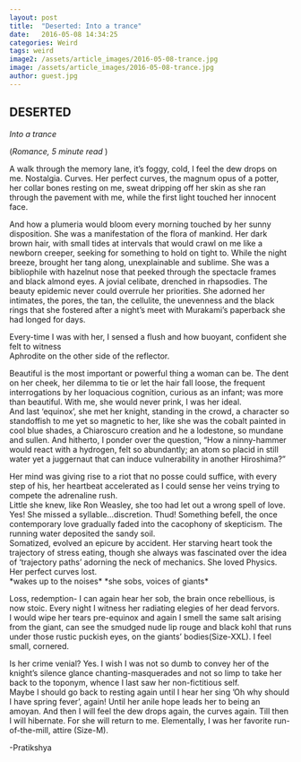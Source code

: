 ```yaml
---
layout: post
title:  "Deserted: Into a trance"
date:   2016-05-08 14:34:25
categories: Weird
tags: weird
image2: /assets/article_images/2016-05-08-trance.jpg
image: /assets/article_images/2016-05-08-trance.jpg
author: guest.jpg
---
```

<h2>DESERTED</h2>

<i>*Into a trance*</i>

(<i>Romance, 5 minute read </i>)
<p>A walk through the memory lane, it’s foggy, cold, I feel the dew drops on me. Nostalgia. Curves. Her perfect curves, the magnum opus of a potter, her collar bones resting on me, sweat dripping off her skin as she ran through the pavement with me, while the first light touched her innocent face.</p>

<p>And how a plumeria would bloom every morning touched by her sunny disposition. She was a manifestation of the flora of mankind. Her dark brown hair, with small tides at intervals that would crawl on me like a newborn creeper, seeking for something to hold on tight to. While the night breeze, brought her tang along, unexplainable and sublime.
She was a bibliophile with hazelnut nose that peeked through the spectacle frames and black almond eyes. A jovial celibate, drenched in rhapsodies. The beauty epidemic never could overrule her priorities. She adorned her intimates, the pores, the tan, the cellulite, the unevenness and the black rings that she fostered after a night’s meet with Murakami’s paperback she had longed for days.</p>

<p>Every-time I was with her, I sensed a flush and how buoyant, confident she felt to witness <br>
Aphrodite on the other side of the reflector.</p>

<p>Beautiful is the most important or powerful thing a woman can be. The dent on her cheek, her dilemma to tie or let the hair fall loose, the frequent interrogations by her loquacious cognition, curious as an infant; was more than beautiful. With me, she would never prink, I was her ideal.<br>
And last ‘equinox’, she met her knight, standing in the crowd, a character so standoffish to me yet so magnetic to her, like she was the cobalt painted in cool blue shades, a Chiaroscuro creation and he a lodestone, so mundane and sullen. And hitherto, I ponder over the question, “How a ninny-hammer would react with a hydrogen, felt so abundantly; an atom so placid in still water yet a juggernaut that can induce vulnerability in another Hiroshima?”</p>

<p>Her mind was giving rise to a riot that no posse could suffice, with every step of his, her heartbeat accelerated as I could sense her veins trying to compete the adrenaline rush.<br>
Little she knew, like Ron Weasley, she too had let out a wrong spell of love. Yes! She missed a syllable…discretion. Thud! Something befell, the once contemporary love gradually faded into the cacophony of skepticism. The running water deposited the sandy soil.<br>
Somatized, evolved an epicure by accident. Her starving heart took the trajectory of stress eating, though she always was fascinated over the idea of ‘trajectory paths’ adorning the neck of mechanics. She loved Physics. Her perfect curves lost.<br>
*wakes up to the noises* *she sobs, voices of giants*</p>

<p>Loss, redemption- I can again hear her sob, the brain once rebellious, is now stoic. Every night I witness her radiating elegies of her dead fervors.<br>
I would wipe her tears pre-equinox and again I smell the same salt arising from the giant, can see the smudged nude lip rouge and black kohl that runs under those rustic puckish eyes, on the giants’ bodies(Size-XXL). I feel small, cornered.</p>

<p>Is her crime venial? Yes. I wish I was not so dumb to convey her of the knight’s silence glance chanting-masquerades and not so limp to take her back to the toponym, whence I last saw her non-fictitious self.<br>
Maybe I should go back to resting again until I hear her sing ’Oh why should I have spring fever’, again! Until her anile hope leads her to being an amoyan. And then I will feel the dew drops again, the curves again. Till then I will hibernate. For she will return to me. Elementally, I was her favorite run-of-the-mill, attire (Size-M).</p>
<p>-Pratikshya</p>
